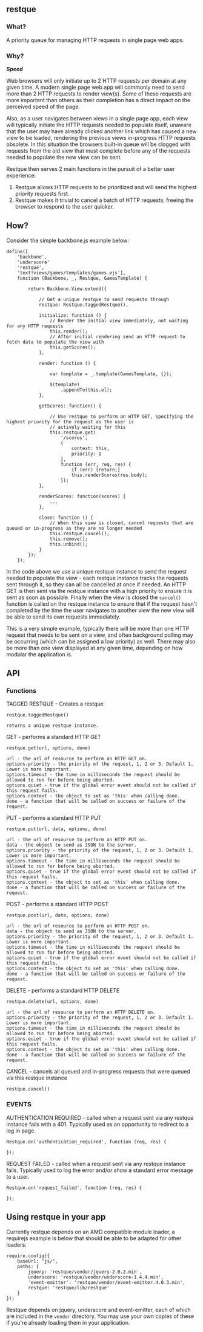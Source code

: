 ## restque

### What?

A priority queue for managing HTTP requests in single page web apps.

### Why?

***Speed***

Web browsers will only initiate up to 2 HTTP requests per domain at any given time. A modern single page web app will
commonly need to send more than 2 HTTP requests to render view(s). Some of these requests are more important than others as
their completion has a direct impact on the perceived speed of the page.

Also, as a user navigates between views in a single page app, each view will typically initiate the HTTP requests
needed to populate itself, unaware that the user may have already clicked another link which has caused a new view to
be loaded, rendering the previous views in-progress HTTP requests obsolete. In this situation the browsers built-in
queue will be clogged with requests from the old view that must complete before any of the requests needed to populate
the new view can be sent.

Restque then serves 2 main functions in the pursuit of a better user experience:

1. Restque allows HTTP requests to be prioritized and will send the highest priority requests first.
2. Restque makes it trivial to cancel a batch of HTTP requests, freeing the browser to respond to the user quicker.

## How?

Consider the simple backbone.js example below:

```
define([
    'backbone',
    'underscore'
    'restque',
    'text!views/games/templates/games.ejs'],
    function (Backbone, _, Restque, GamesTemplate) {

        return Backbone.View.extend({

            // Get a unique restque to send requests through
            restque: Restque.taggedRestque(),

            initialize: function () {
                // Render the initial view immediately, not waiting for any HTTP requests
                this.render();
                // After initial rendering send an HTTP request to fetch data to populate the view with
                this.getScores();
            },

            render: function () {

                var template = _.template(GamesTemplate, {});

                $(template)
                    .appendTo(this.el);
            },

            getScores: function() {

                // Use restque to perform an HTTP GET, specifying the highest priority for the request as the user is
                // actively waiting for this
                this.restque.get(
                    '/scores',
                    {
                        context: this,
                        priority: 1
                    },
                    function (err, req, res) {
                        if (err) {return;}
                        this.renderScores(res.body);
                    });
            },

            renderScores: function(scores) {
                ...
            },

            close: function () {
                // When this view is closed, cancel requests that are queued or in-progress as they are no longer needed
                this.restque.cancel();
                this.remove();
                this.unbind();
            }
        });
    });
```

In the code above we use a unique restque instance to send the request needed to populate the view - each restque instance tracks the requests sent through it, so they can all be cancelled at once if needed. An HTTP GET is then sent via the restque instance with a high priority to ensure it is sent as soon as possible. Finally when the view is closed the ```cancel()``` function is called on the restque instance to ensure that if the request hasn't completed by the time the user navigates to another view the new view will be able to send its own requests immediately.

This is a very simple example, typically there will be more than one HTTP request that needs to be sent on a view, and often background polling may be occurring (which can be assigned a low priority) as well. There may also be more than one view displayed at any given time, depending on how modular the application is.


## API

### Functions

TAGGED RESTQUE - Creates a restque
```
restque.taggedRestque()

returns a unique restque instance.
```

GET - performs a standard HTTP GET
```
restque.get(url, options, done)

url - the url of resource to perform an HTTP GET on.
options.priority - the priority of the request, 1, 2 or 3. Default 1. Lower is more important.
options.timeout - the time in milliseconds the request should be allowed to run for before being aborted.
options.quiet - true if the global error event should not be called if this request fails.
options.context - the object to set as 'this' when calling done.
done - a function that will be called on success or failure of the request.
```

PUT - performs a standard HTTP PUT
```
restque.put(url, data, options, done)

url - the url of resource to perform an HTTP PUT on.
data - the object to send as JSON to the server.
options.priority - the priority of the request, 1, 2 or 3. Default 1. Lower is more important.
options.timeout - the time in milliseconds the request should be allowed to run for before being aborted.
options.quiet - true if the global error event should not be called if this request fails.
options.context - the object to set as 'this' when calling done.
done - a function that will be called on success or failure of the request.
```

POST - performs a standard HTTP POST
```
restque.post(url, data, options, done)

url - the url of resource to perform an HTTP POST on.
data - the object to send as JSON to the server.
options.priority - the priority of the request, 1, 2 or 3. Default 1. Lower is more important.
options.timeout - the time in milliseconds the request should be allowed to run for before being aborted.
options.quiet - true if the global error event should not be called if this request fails.
options.context - the object to set as 'this' when calling done.
done - a function that will be called on success or failure of the request.
```

DELETE - performs a standard HTTP DELETE
```
restque.delete(url, options, done)

url - the url of resource to perform an HTTP DELETE on.
options.priority - the priority of the request, 1, 2 or 3. Default 1. Lower is more important.
options.timeout - the time in milliseconds the request should be allowed to run for before being aborted.
options.quiet - true if the global error event should not be called if this request fails.
options.context - the object to set as 'this' when calling done.
done - a function that will be called on success or failure of the request.
```

CANCEL - cancels all queued and in-progress requests that were queued via this restque instance
```
restque.cancel()
```

### EVENTS

AUTHENTICATION REQUIRED - called when a request sent via any restque instance fails with a 401. Typically used as an opportunity to redirect to a log in page.
```
Restque.on('authentication_required', function (req, res) {

});
```

REQUEST FAILED - called when a request sent via any restque instance fails. Typically used to log the error and/or show a standard error message to a user.
```
Restque.on('request_failed', function (req, res) {

});
```

## Using restque in your app

Currently restque depends on an AMD compatible module loader, a requirejs example is below that should be able to be adapted for other loaders:

```
require.config({
    baseUrl: "js/",
    paths: {
        jquery: 'restque/vendor/jquery-2.0.2.min',
        underscore: 'restque/vendor/underscore-1.4.4.min',
        'event-emitter': 'restque/vendor/event-emitter.4.0.3.min',
        restque: 'restque/lib/restque'
    }
});
```

Restque depends on jquery, underscore and event-emitter, each of which are included in the ```vendor``` directory. You may use your own copies of these if you're already loading them in your application.